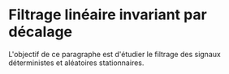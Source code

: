 # Filtrage linéaire invariant par décalage

L'objectif de ce paragraphe est d'étudier le filtrage des signaux déterministes et aléatoires stationnaires.